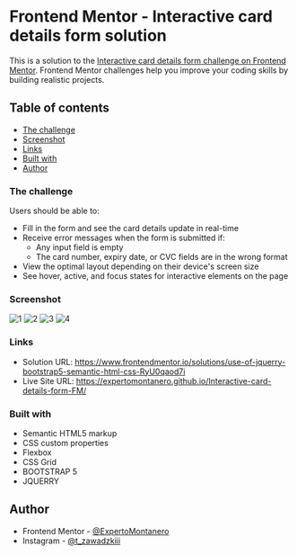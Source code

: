 # Frontend Mentor - Interactive card details form solution

This is a solution to the [Interactive card details form challenge on Frontend Mentor](https://www.frontendmentor.io/challenges/interactive-card-details-form-XpS8cKZDWw). Frontend Mentor challenges help you improve your coding skills by building realistic projects. 

## Table of contents

  - [The challenge](#the-challenge)
  - [Screenshot](#screenshot)
  - [Links](#links)
  - [Built with](#built-with)
- [Author](#author)

### The challenge

Users should be able to:

- Fill in the form and see the card details update in real-time
- Receive error messages when the form is submitted if:
  - Any input field is empty
  - The card number, expiry date, or CVC fields are in the wrong format
- View the optimal layout depending on their device's screen size
- See hover, active, and focus states for interactive elements on the page

### Screenshot
![1](https://github.com/ExpertoMontanero/Interactive-card-details-form-FM/assets/103272474/b9196830-a9fa-4977-bc33-b5e58897d409)
![2](https://github.com/ExpertoMontanero/Interactive-card-details-form-FM/assets/103272474/f943b625-5a9b-4a1a-be63-32f4aca86760)
![3](https://github.com/ExpertoMontanero/Interactive-card-details-form-FM/assets/103272474/cb183fc4-df56-40c1-b34a-5bbbc11854ff)
![4](https://github.com/ExpertoMontanero/Interactive-card-details-form-FM/assets/103272474/e83ec51b-2805-4f83-be33-c6c7703b8ca6)


### Links

- Solution URL: https://www.frontendmentor.io/solutions/use-of-jquerry-bootstrap5-semantic-html-css-RyU0qaod7i
- Live Site URL: https://expertomontanero.github.io/Interactive-card-details-form-FM/

### Built with

- Semantic HTML5 markup
- CSS custom properties
- Flexbox
- CSS Grid
- BOOTSTRAP 5
- JQUERRY

## Author

- Frontend Mentor - [@ExpertoMontanero](https://www.frontendmentor.io/profile/ExpertoMontanero)
- Instagram - [@t_zawadzkiii](https://www.instagram.com/t_zawadzkiii/)


